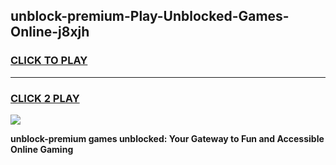 
## unblock-premium-Play-Unblocked-Games-Online-j8xjh
<h3>
<a href="https://premium76.site?title=unblock-premium&ref=25A">CLICK TO PLAY</a></h3>
<hr>

<h3>
<a href="https://premium76.site?title=unblock-premium&ref=25A">CLICK 2 PLAY</a>
  
</h3>

<a href="https://premium76.site?title=unblock-premium&ref=25A"><img src="https://clearcache.store/games.png"></a>


**unblock-premium games unblocked: Your Gateway to Fun and Accessible Online Gaming**
